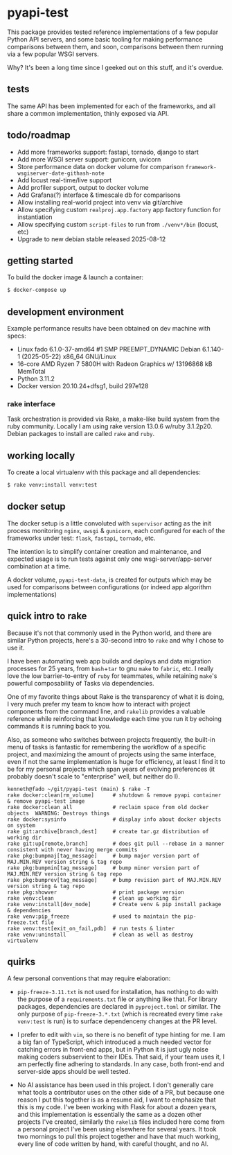 # pyapi-test

This package provides tested reference implementations of a few popular Python
API servers, and some basic tooling for making performance comparisons between
them, and soon, comparisons between them running via a few popular WSGI servers.

Why? It's been a long time since I geeked out on this stuff, and it's overdue.

## tests

The same API has been implemented for each of the frameworks, and all share a
common implementation, thinly exposed via API.

## todo/roadmap

  * Add more frameworks support: fastapi, tornado, django to start
  * Add more WSGI server support: gunicorn, uvicorn
  * Store performance data on docker volume for comparison `framework-wsgiserver-date-githash-note`
  * Add locust real-time/live support
  * Add profiler support, output to docker volume
  * Add Grafana(?) interface & timescale db for comparisons
  * Allow installing real-world project into venv via git/archive
  * Allow specifying custom `realproj.app.factory` app factory function for instantiation
  * Allow specifying custom `script-files` to run from `./venv*/bin` (locust, etc)
  * Upgrade to new debian stable released 2025-08-12


## getting started

To build the docker image & launch a container:
```sh
$ docker-compose up
```

## development environment

Example performance results have been obtained on dev machine with specs:

  * Linux fado 6.1.0-37-amd64 #1 SMP PREEMPT_DYNAMIC Debian 6.1.140-1 (2025-05-22) x86_64 GNU/Linux
  * 16-core AMD Ryzen 7 5800H with Radeon Graphics w/ 13196868 kB MemTotal
  * Python 3.11.2
  * Docker version 20.10.24+dfsg1, build 297e128

### rake interface

Task orchestration is provided via Rake, a make-like build system from the
ruby community.  Locally I am using rake version 13.0.6 w/ruby 3.1.2p20.
Debian packages to install are called `rake` and `ruby`.


## working locally

To create a local virtualenv with this package and all dependencies:
```sh
$ rake venv:install venv:test
```


## docker setup

The docker setup is a little convoluted with `supervisor` acting as the init
process monitoring `nginx`, `uwsgi` & `gunicorn`, each configured for each of
the frameworks under test: `flask`, `fastapi`, `tornado`, etc.

The intention is to simplify container creation and maintenance, and expected
usage is to run tests against only one wsgi-server/app-server combination at a
time.

A docker volume, `pyapi-test-data`, is created for outputs which may be used
for comparisons between configurations (or indeed app algorithm implementations)


## quick intro to rake

Because it's not that commonly used in the Python world, and there are similar
Python projects, here's a 30-second intro to `rake` and why I chose to use it.

I have been automating web app builds and deploys and data migration processes
for 25 years, from `bash`+`tar` to gnu `make` to `fabric`, etc.  I really
love the low barrier-to-entry of `ruby` for teammates, while retaining
`make`'s powerful composability of Tasks via dependencies.

One of my favorite things about Rake is the transparency of what it is doing,
I very much prefer my team to know how to interact with project components
from the command line, and `rakelib` provides a valuable reference while
reinforcing that knowledge each time you run it by echoing commands it is
running back to you.

Also, as someone who switches between projects frequently, the built-in menu
of tasks is fantastic for remembering the workflow of a specific project, and
maximizing the amount of projects using the same interface, even if not the
same implementation is huge for efficiency, at least I find it to be for my
personal projects which span years of evolving preferences (it probably
doesn't scale to "enterprise" well, but neither do I).
```
kenneth@fado ~/git/pyapi-test (main) $ rake -T
rake docker:clean[rm_volume]      # shutdown & remove pyapi container & remove pyapi-test image
rake docker:clean_all             # reclaim space from old docker objects  WARNING: Destroys things
rake docker:sysinfo               # display info about docker objects on system
rake git:archive[branch,dest]     # create tar.gz distribution of working dir
rake git:up[remote,branch]        # does git pull --rebase in a manner consistent with never having merge commits
rake pkg:bumpmaj[tag_message]     # bump major version part of MAJ.MIN.REV version string & tag repo
rake pkg:bumpmin[tag_message]     # bump minor version part of MAJ.MIN.REV version string & tag repo
rake pkg:bumprev[tag_message]     # bump revision part of MAJ.MIN.REV version string & tag repo
rake pkg:showver                  # print package version
rake venv:clean                   # clean up working dir
rake venv:install[dev_mode]       # Create venv & pip install package & dependencies
rake venv:pip_freeze              # used to maintain the pip-freeze.txt file
rake venv:test[exit_on_fail,pdb]  # run tests & linter
rake venv:uninstall               # clean as well as destroy virtualenv
```


## quirks

A few personal conventions that may require elaboration:

  * `pip-freeze-3.11.txt` is not used for installation, has nothing to do with
    the purpose of a `requirements.txt` file or anything like that.  For
    library packages, dependencies are declared in `pyproject.toml` or similar.
    The only purpose of `pip-freeze-3.*.txt` (which is recreated every time
    `rake venv:test` is run) is to surface dependenceny changes at the PR level.

  * I prefer to edit with `vim`, so there is no benefit of type hinting for me.
    I am a big fan of TypeScript, which introduced a much needed vector for
    catching errors in front-end apps, but in Python it is just ugly noise
    making coders subservient to their IDEs.  That said, if your team uses it,
    I am perfectly fine adhering to standards.  In any case, both front-end
    and server-side apps should be well tested.

  * No AI assistance has been used in this project.  I don't generally care
    what tools a contributor uses on the other side of a PR, but because one
    reason I put this together is as a resume aid, I want to emphasize that
    this is my code.  I've been working with Flask for about a dozen years,
    and this implementation is essentially the same as a dozen other projects
    I've created, similarly the `rakelib` files included here come from a
    personal project I've been using elsewhere for several years.  It took two
    mornings to pull this project together and have that much working, every
    line of code written by hand, with careful thought, and no AI.

